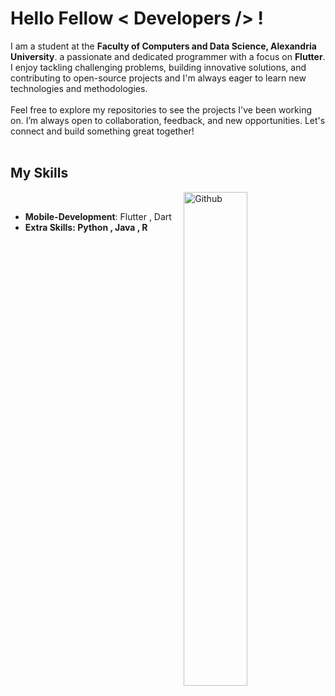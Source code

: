 <h1> Hello Fellow < Developers /> !</h1> 
<!-- <div size='20px'>I'm an Egyptian student, I learned programming by myself and now I can program the destinations of websites and computer applications. My favorite hobby is programming and development in general.
</div> -->

<div size='20px'>I am a student at the <b>Faculty of Computers and Data Science, Alexandria University</b>. a passionate and dedicated programmer with a focus on <b>Flutter</b>. I enjoy tackling challenging problems, building innovative solutions, and contributing to open-source projects and I'm always eager to learn new technologies and methodologies.
</div>
<br>
<div size='20px'>Feel free to explore my repositories to see the projects I've been working on. I’m always open to collaboration, feedback, and new opportunities. Let's connect and build something great together!
</div>

<br>

<h2>My Skills</h2>

<img width="45%" align="right" alt="Github" src="https://raw.githubusercontent.com/onimur/.github/master/.resources/git-header.svg" />
<br>

- <b>Mobile-Development</b>: Flutter , Dart
- <b>Extra Skills<b>: Python , Java , R
